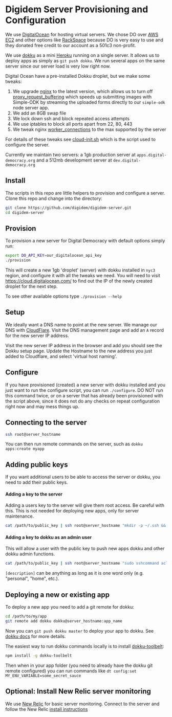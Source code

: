 # Digidem Server Provisioning and Configuration

We use [DigitalOcean](https://www.digitalocean.com) for hosting virtual servers. We chose DO over [AWS EC2](https://aws.amazon.com/ec2/) and other options like [RackSpace](http://rackspace.com) because DO is very easy to use and they donated free credit to our account as a 501c3 non-profit.

We use [dokku](http://dokku.viewdocs.io/dokku/) as a mini [Heroku](https://heroku.com) running on a single server. It allows us to deploy apps as simply as `git push dokku`. We run several apps on the same server since our server load is very low right now.

Digital Ocean have a pre-installed Dokku droplet, but we make some tweaks:

1. We upgrade [nginx](http://nginx.org) to the latest version, which allows us to turn off [proxy_request_buffering](http://nginx.org/en/docs/http/ngx_http_proxy_module.html#proxy_request_buffering) which speeds up submitting images with Simple-ODK by streaming the uploaded forms directly to our `simple-odk` node server app.
2. We add an 8GB swap file
3. We lock down ssh and block repeated access attempts
4. We use iptables to block all ports apart from 22, 80, 443
5. We tweak nginx [worker_connections](http://nginx.org/en/docs/ngx_core_module.html#worker_connections) to the max supported by the server

For details of these tweaks see [cloud-init.sh](./cloud-init.sh) which is the script used to configure the server.

Currently we maintain two servers: a 1gb production server at `apps.digital-democracy.org` and a 512mb development server at `dev.digital-democracy.org`

## Install

The scripts in this repo are little helpers to provision and configure a server. Clone this repo and change into the directory:

```sh
git clone https://github.com/digidem/digidem-server.git
cd digidem-server
```

## Provision

To provision a new server for Digital Democracy with default options simply run:

```sh
export DO_API_KEY=our_digitalocean_api_key
./provision
```

This will create a new 1gb 'droplet' (server) with dokku installed in `nyc3` region, and configure it with all the tweaks we need. You will need to visit https://cloud.digitalocean.com/ to find out the IP of the newly created droplet for the next step.

To see other available options type `./provision --help`

## Setup

We ideally want a DNS name to point at the new server. We manage our DNS with [CloudFlare](https://www.cloudflare.com). Visit the DNS management page and add an `A` record for the new server IP address.

Visit the new server IP address in the browser and add you should see the Dokku setup page. Update the Hostname to the new address you just added to Cloudflare, and select 'virtual host naming'.

## Configure

If you have provisioned (created) a new server with dokku installed and you just want to run the configure script, you can run `./configure`. DO NOT run this command twice, or on a server that has already been provisioned with the script above, since it does not do any checks on repeat configuration right now and may mess things up.

## Connecting to the server

```sh
ssh root@server_hostname
```

You can then run remote commands on the server, such as `dokku apps:create myapp`

## Adding public keys

If you want additional users to be able to access the server or dokku, you need to add their public keys.

#### Adding a key to the server

Adding a users key to the server will give them root access. Be careful with this. This is not needed for deploying new apps, only for server maintenance.

```sh
cat /path/to/public_key | ssh root@server_hostname "mkdir -p ~/.ssh && cat >> ~/.ssh/authorized_keys"
```

#### Adding a key to dokku as an admin user

This will allow a user with the public key to push new apps dokku and other dokku admin functions.

```sh
cat /path/to/public_key | ssh root@server_hostname "sudo sshcommand acl-add dokku [description]"
```

`[description]` can be anything as long as it is one word only (e.g. "personal", "home", etc.).

## Deploying a new or existing app

To deploy a new app you need to add a git remote for dokku:

```sh
cd /path/to/my/app
git remote add dokku dokku@server_hostname:app_name
```

Now you can `git push dokku master` to deploy your app to dokku. See [dokku docs](http://dokku.viewdocs.io/dokku/application-deployment/) for more details.

The easiest way to run dokku commands locally is to install [dokku-toolbelt](https://github.com/digitalsadhu/dokku-toolbelt):

```sh
npm install -g dokku-toolbelt
```

Then when in your app folder (you need to already have the dokku git remote configured) you can run commands like `dt config:set MY_ENV_VARIABLE=some_secret_sauce`

## Optional: Install New Relic server monitoring

We use [New Relic](http://newrelic.com) for basic server monitoring. Connect to the server and follow the New Relic [install instructions](https://docs.newrelic.com/docs/servers/new-relic-servers-linux/installation-configuration/servers-installation-ubuntu-debian)

